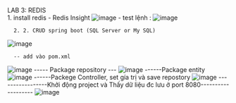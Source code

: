 LAB 3: REDIS  
      1. install redis - Redis Insight
      ![image](https://github.com/vicute0707/Lab2_lab3_tuan3va4/assets/122417490/0c989e0f-b639-4744-9cec-763eb3efd7f5)
        - test lệnh :
        ![image](https://github.com/vicute0707/Lab2_lab3_tuan3va4/assets/122417490/37969db9-7b3f-41dd-a79b-1684402bb20c)

      2. 2. CRUD spring boot (SQL Server or My SQL) 
  ![image](https://github.com/vicute0707/Lab2_lab3_tuan3va4/assets/122417490/50bf2b62-24d5-4178-acb8-199483465939)
      
      -- add vào pom.xml
 ![image](https://github.com/vicute0707/Lab2_lab3_tuan3va4/assets/122417490/0263fb76-ec4c-4a04-b384-2ad927c190e1)
      ----- Package repository ---
 ![image](https://github.com/vicute0707/Lab2_lab3_tuan3va4/assets/122417490/117faed5-134d-49ad-b659-2f29d41a51b0)
      ------Package entity
![image](https://github.com/vicute0707/Lab2_lab3_tuan3va4/assets/122417490/230d9ec1-3af7-4cb9-aeb1-3387d3148c5f)
      ------Packege Controller, set gía trị và save repostory
![image](https://github.com/vicute0707/Lab2_lab3_tuan3va4/assets/122417490/45794394-7e21-40fa-913c-b59050e4097a)
-----------------Khởi động project và Thấy dữ liệu đc lưu ở port 8080-------------------
![image](https://github.com/vicute0707/Lab2_lab3_tuan3va4/assets/122417490/ae85ff1c-7de0-4dae-9cee-fb1b20eba903)



